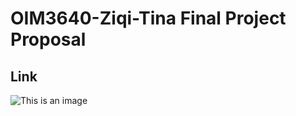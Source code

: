 # OIM3640-Ziqi-Tina Final Project Proposal

## Link
![This is an image](https://www.synopsys.com/blogs/software-security/wp-content/uploads/2017/03/agile-development.jpg)

